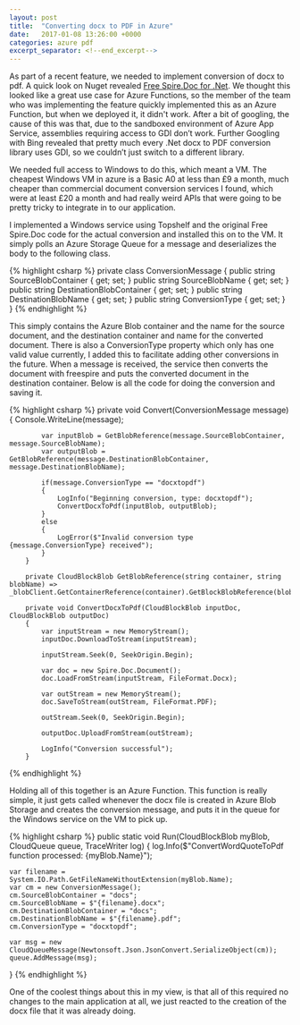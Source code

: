 ```yaml
---
layout: post
title:  "Converting docx to PDF in Azure"
date:   2017-01-08 13:26:00 +0000
categories: azure pdf
excerpt_separator: <!--end_excerpt-->
---
```


As part of a recent feature, we needed to implement conversion of docx to pdf. A quick look on Nuget revealed [Free Spire.Doc for .Net](http://www.nuget.org/packages/FreeSpire.Doc/). We thought this looked like a great use case for Azure Functions, so the member of the team who was implementing the feature quickly implemented this as an Azure Function, but when we deployed it, it didn't work. After a bit of googling, the cause of this was that, due to the sandboxed environment of Azure App Service, assemblies requiring access to GDI don’t work. Further Googling with Bing revealed that pretty much every .Net docx to PDF conversion library uses GDI, so we couldn’t just switch to a different library.
<!--end_excerpt-->
We needed full access to Windows to do this, which meant a VM. The cheapest Windows VM in azure is a Basic A0 at less than £9 a month, much cheaper than commercial document conversion services I found, which were at least £20 a month and had really weird APIs that were going to be pretty tricky to integrate in to our application.

I implemented a Windows service using Topshelf and the original Free Spire.Doc code for the actual conversion and installed this on to the VM. It simply polls an Azure Storage Queue for a message and deserializes the body to the following class.

{% highlight csharp %}
private class ConversionMessage
{
    public string SourceBlobContainer { get; set; }
    public string SourceBlobName { get; set; }
    public string DestinationBlobContainer { get; set; }
    public string DestinationBlobName { get; set; }
    public string ConversionType { get; set; }
}
{% endhighlight %}

This simply contains the Azure Blob container and the name for the source document, and the destination container and name for the converted document. There is also a ConversionType property which only has one valid value currently, I added this to facilitate adding other conversions in the future. When a message is received, the service then converts the document with freespire and puts the converted document in the destination container. Below is all the code for doing the conversion and saving it.

{% highlight csharp %}
private void Convert(ConversionMessage message)
        {
            Console.WriteLine(message);

            var inputBlob = GetBlobReference(message.SourceBlobContainer, message.SourceBlobName);
            var outputBlob = GetBlobReference(message.DestinationBlobContainer, message.DestinationBlobName);
            
            if(message.ConversionType == "docxtopdf")
            {
                LogInfo("Beginning conversion, type: docxtopdf");
                ConvertDocxToPdf(inputBlob, outputBlob);
            }
            else
            {
                LogError($"Invalid conversion type {message.ConversionType} received");
            }
        }

        private CloudBlockBlob GetBlobReference(string container, string blobName) => _blobClient.GetContainerReference(container).GetBlockBlobReference(blobName);

        private void ConvertDocxToPdf(CloudBlockBlob inputDoc, CloudBlockBlob outputDoc)
        {
            var inputStream = new MemoryStream();
            inputDoc.DownloadToStream(inputStream);

            inputStream.Seek(0, SeekOrigin.Begin);

            var doc = new Spire.Doc.Document();
            doc.LoadFromStream(inputStream, FileFormat.Docx);

            var outStream = new MemoryStream();
            doc.SaveToStream(outStream, FileFormat.PDF);

            outStream.Seek(0, SeekOrigin.Begin);

            outputDoc.UploadFromStream(outStream);

            LogInfo("Conversion successful");
        }
{% endhighlight %}

Holding all of this together is an Azure Function. This function is really simple, it just gets called whenever the docx file is created in Azure Blob Storage and creates the conversion message, and puts it in the queue for the Windows service on the VM to pick up.

{% highlight csharp %}
public static void Run(CloudBlockBlob myBlob, CloudQueue queue, TraceWriter log)
{
    log.Info($"ConvertWordQuoteToPdf function processed: {myBlob.Name}");

    var filename = System.IO.Path.GetFileNameWithoutExtension(myBlob.Name);
    var cm = new ConversionMessage();
    cm.SourceBlobContainer = "docs";
    cm.SourceBlobName = $"{filename}.docx";
    cm.DestinationBlobContainer = "docs";
    cm.DestinationBlobName = $"{filename}.pdf";
    cm.ConversionType = "docxtopdf";

    var msg = new CloudQueueMessage(Newtonsoft.Json.JsonConvert.SerializeObject(cm));
    queue.AddMessage(msg);
}
{% endhighlight %}

One of the coolest things about this in my view, is that all of this required no changes to the main application at all, we just reacted to the creation of the docx file that it was already doing.
